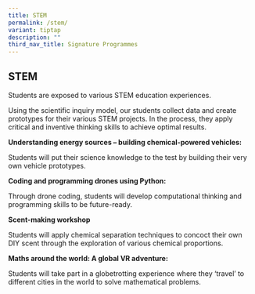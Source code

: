 ```yaml
---
title: STEM
permalink: /stem/
variant: tiptap
description: ""
third_nav_title: Signature Programmes
---
```

<h2>STEM</h2>
<p>Students are exposed to various STEM education experiences.</p>
<p>Using the scientific inquiry model, our students collect data and create
prototypes for their various STEM projects. In the process, they apply
critical and inventive thinking skills to achieve optimal results.</p>
<p><strong>Understanding energy sources – building chemical-powered vehicles:</strong>
</p>
<p>Students will put their science knowledge to the test by building their
very own vehicle prototypes.</p>
<p><strong>Coding and programming drones using Python:</strong>
</p>
<p>Through drone coding, students will develop computational thinking and
programming skills to be future-ready.</p>
<p><strong>Scent-making workshop</strong>
</p>
<p>Students will apply chemical separation techniques to concoct their own
DIY scent through the exploration of various chemical proportions.</p>
<p><strong>Maths around the world: A global VR adventure:</strong>
</p>
<p>Students will take part in a globetrotting experience where they ‘travel’
to different cities in the world to solve mathematical problems.</p>
<p></p>